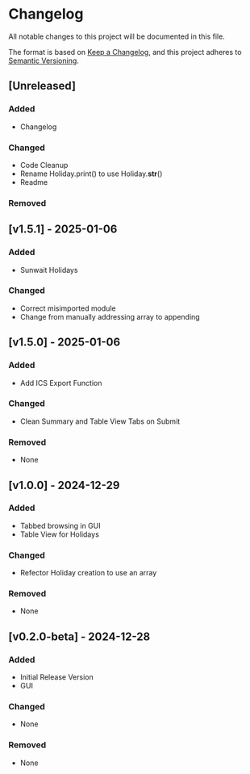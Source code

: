 # Changelog

All notable changes to this project will be documented in this file.

The format is based on [Keep a Changelog](https://keepachangelog.com/en/1.1.0/),
and this project adheres to [Semantic Versioning](https://semver.org/spec/v2.0.0.html).

## [Unreleased]

### Added

- Changelog

### Changed

- Code Cleanup
- Rename Holiday.print() to use Holiday.__str__()
- Readme

### Removed

## [v1.5.1] - 2025-01-06

### Added

- Sunwait Holidays

### Changed

- Correct misimported module
- Change from manually addressing array to appending

## [v1.5.0] - 2025-01-06

### Added

- Add ICS Export Function

### Changed

- Clean Summary and Table View Tabs on Submit

### Removed

- None

## [v1.0.0] - 2024-12-29

### Added

- Tabbed browsing in GUI
- Table View for Holidays

### Changed

- Refector Holiday creation to use an array

### Removed

- None

## [v0.2.0-beta] - 2024-12-28

### Added

- Initial Release Version
- GUI

### Changed

- None

### Removed

- None
